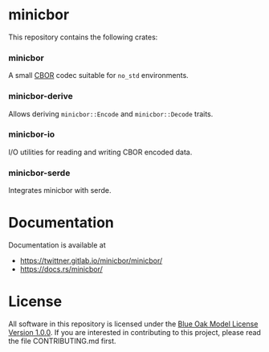 # minicbor

This repository contains the following crates:

### minicbor

A small [CBOR][1] codec suitable for `no_std` environments.

### minicbor-derive

Allows deriving `minicbor::Encode` and `minicbor::Decode` traits.

### minicbor-io

I/O utilities for reading and writing CBOR encoded data.

### minicbor-serde

Integrates minicbor with serde.

# Documentation

Documentation is available at

- <https://twittner.gitlab.io/minicbor/minicbor/>
- <https://docs.rs/minicbor/>

# License

All software in this repository is licensed under the [Blue Oak Model License Version 1.0.0][2].
If you are interested in contributing to this project, please read the file
CONTRIBUTING.md first.

[1]: https://tools.ietf.org/html/rfc8949
[2]: https://blueoakcouncil.org/license/1.0.0
